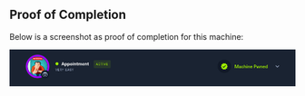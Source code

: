 ## Proof of Completion
Below is a screenshot as proof of completion for this machine:

![Proof of Completion](./screenshots/proof.png)
